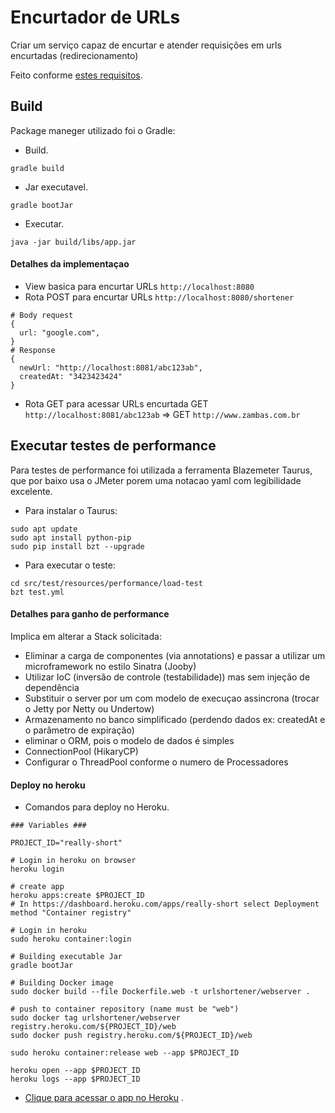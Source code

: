 Encurtador de URLs
===========================

Criar um serviço capaz de encurtar e atender requisições em urls encurtadas (redirecionamento)

Feito conforme [estes requisitos](https://github.com/ledbruno/desafios/tree/master/1%20-%20Easy/Encurtador%20de%20URL).

## Build
Package maneger utilizado foi o Gradle:

- Build.
``` 
gradle build 
```
- Jar executavel. 
``` 
gradle bootJar 
```
- Executar.
``` 
java -jar build/libs/app.jar 
```

#### Detalhes da implementaçao
- View basica para encurtar URLs `http://localhost:8080`
- Rota POST para encurtar URLs `http://localhost:8080/shortener`
``` 
# Body request
{ 
  url: "google.com",
}
# Response
{ 
  newUrl: "http://localhost:8081/abc123ab",
  createdAt: "3423423424"
} 
```
- Rota GET para acessar URLs encurtada
GET  `http://localhost:8081/abc123ab` => GET `http://www.zambas.com.br`

## Executar testes de performance

Para testes de performance foi utilizada a ferramenta Blazemeter Taurus, que por baixo usa o JMeter porem uma notacao yaml com legibilidade excelente.
- Para instalar o Taurus:
``` 
sudo apt update
sudo apt install python-pip
sudo pip install bzt --upgrade
```
- Para executar o teste:
``` 
cd src/test/resources/performance/load-test
bzt test.yml
```

#### Detalhes para ganho de performance
Implica em alterar a Stack solicitada:
- Eliminar a carga de componentes (via annotations) e passar a utilizar um microframework no estilo Sinatra (Jooby)
- Utilizar IoC (inversão de controle (testabilidade)) mas sem injeção de dependência
- Substituir o server por um com modelo de execuçao assincrona (trocar o Jetty por Netty ou Undertow)
- Armazenamento no banco simplificado (perdendo dados ex: createdAt e o parâmetro de expiração)
- eliminar o ORM, pois o modelo de dados é simples
- ConnectionPool (HikaryCP)
- Configurar o ThreadPool conforme o numero de Processadores


#### Deploy no heroku
- Comandos para deploy no Heroku.
```
### Variables ###

PROJECT_ID="really-short"

# Login in heroku on browser
heroku login

# create app
heroku apps:create $PROJECT_ID
# In https://dashboard.heroku.com/apps/really-short select Deployment method "Container registry"

# Login in heroku
sudo heroku container:login

# Building executable Jar
gradle bootJar

# Building Docker image
sudo docker build --file Dockerfile.web -t urlshortener/webserver .

# push to container repository (name must be "web")
sudo docker tag urlshortener/webserver registry.heroku.com/${PROJECT_ID}/web
sudo docker push registry.heroku.com/${PROJECT_ID}/web

sudo heroku container:release web --app $PROJECT_ID

heroku open --app $PROJECT_ID
heroku logs --app $PROJECT_ID
```
- [Clique para acessar o app no Heroku](https://really-short.herokuapp.com/) .